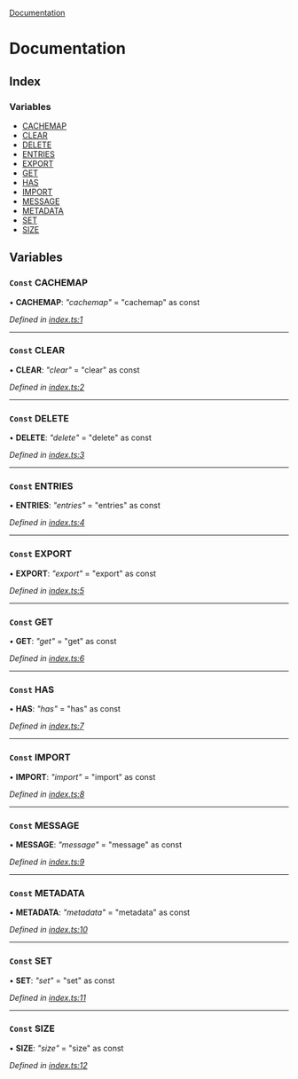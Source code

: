 [Documentation](README.md)

# Documentation

## Index

### Variables

* [CACHEMAP](README.md#const-cachemap)
* [CLEAR](README.md#const-clear)
* [DELETE](README.md#const-delete)
* [ENTRIES](README.md#const-entries)
* [EXPORT](README.md#const-export)
* [GET](README.md#const-get)
* [HAS](README.md#const-has)
* [IMPORT](README.md#const-import)
* [MESSAGE](README.md#const-message)
* [METADATA](README.md#const-metadata)
* [SET](README.md#const-set)
* [SIZE](README.md#const-size)

## Variables

### `Const` CACHEMAP

• **CACHEMAP**: *"cachemap"* =  "cachemap" as const

*Defined in [index.ts:1](https://github.com/badbatch/cachemap/blob/2f4f64a/packages/constants/src/index.ts#L1)*

___

### `Const` CLEAR

• **CLEAR**: *"clear"* =  "clear" as const

*Defined in [index.ts:2](https://github.com/badbatch/cachemap/blob/2f4f64a/packages/constants/src/index.ts#L2)*

___

### `Const` DELETE

• **DELETE**: *"delete"* =  "delete" as const

*Defined in [index.ts:3](https://github.com/badbatch/cachemap/blob/2f4f64a/packages/constants/src/index.ts#L3)*

___

### `Const` ENTRIES

• **ENTRIES**: *"entries"* =  "entries" as const

*Defined in [index.ts:4](https://github.com/badbatch/cachemap/blob/2f4f64a/packages/constants/src/index.ts#L4)*

___

### `Const` EXPORT

• **EXPORT**: *"export"* =  "export" as const

*Defined in [index.ts:5](https://github.com/badbatch/cachemap/blob/2f4f64a/packages/constants/src/index.ts#L5)*

___

### `Const` GET

• **GET**: *"get"* =  "get" as const

*Defined in [index.ts:6](https://github.com/badbatch/cachemap/blob/2f4f64a/packages/constants/src/index.ts#L6)*

___

### `Const` HAS

• **HAS**: *"has"* =  "has" as const

*Defined in [index.ts:7](https://github.com/badbatch/cachemap/blob/2f4f64a/packages/constants/src/index.ts#L7)*

___

### `Const` IMPORT

• **IMPORT**: *"import"* =  "import" as const

*Defined in [index.ts:8](https://github.com/badbatch/cachemap/blob/2f4f64a/packages/constants/src/index.ts#L8)*

___

### `Const` MESSAGE

• **MESSAGE**: *"message"* =  "message" as const

*Defined in [index.ts:9](https://github.com/badbatch/cachemap/blob/2f4f64a/packages/constants/src/index.ts#L9)*

___

### `Const` METADATA

• **METADATA**: *"metadata"* =  "metadata" as const

*Defined in [index.ts:10](https://github.com/badbatch/cachemap/blob/2f4f64a/packages/constants/src/index.ts#L10)*

___

### `Const` SET

• **SET**: *"set"* =  "set" as const

*Defined in [index.ts:11](https://github.com/badbatch/cachemap/blob/2f4f64a/packages/constants/src/index.ts#L11)*

___

### `Const` SIZE

• **SIZE**: *"size"* =  "size" as const

*Defined in [index.ts:12](https://github.com/badbatch/cachemap/blob/2f4f64a/packages/constants/src/index.ts#L12)*
